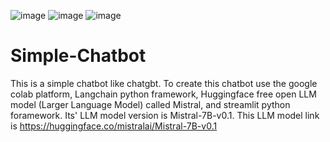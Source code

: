 ![image](https://github.com/user-attachments/assets/8a982efd-ff87-4986-904b-ef340d4308d4) ![image](https://github.com/user-attachments/assets/41b1ff55-7697-456e-a262-2e14481ad469)  ![image](https://github.com/user-attachments/assets/fe780e29-eaba-4800-8127-dbd4676b7861)


# Simple-Chatbot
This is a simple chatbot like chatgbt. To create this chatbot use the google colab platform, Langchain python framework, Huggingface  free open LLM model (Larger Language Model) called Mistral, and streamlit python foramework. Its' LLM model version is Mistral-7B-v0.1. This LLM model link is https://huggingface.co/mistralai/Mistral-7B-v0.1

